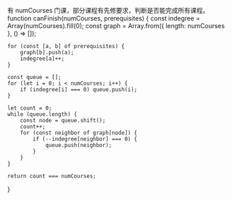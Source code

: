 有 numCourses 门课，部分课程有先修要求，判断是否能完成所有课程。
function canFinish(numCourses, prerequisites) {
const indegree = Array(numCourses).fill(0);
const graph = Array.from({ length: numCourses }, () => []);

    for (const [a, b] of prerequisites) {
        graph[b].push(a);
        indegree[a]++;
    }

    const queue = [];
    for (let i = 0; i < numCourses; i++) {
        if (indegree[i] === 0) queue.push(i);
    }

    let count = 0;
    while (queue.length) {
        const node = queue.shift();
        count++;
        for (const neighbor of graph[node]) {
            if (--indegree[neighbor] === 0) {
                queue.push(neighbor);
            }
        }
    }

    return count === numCourses;

}
